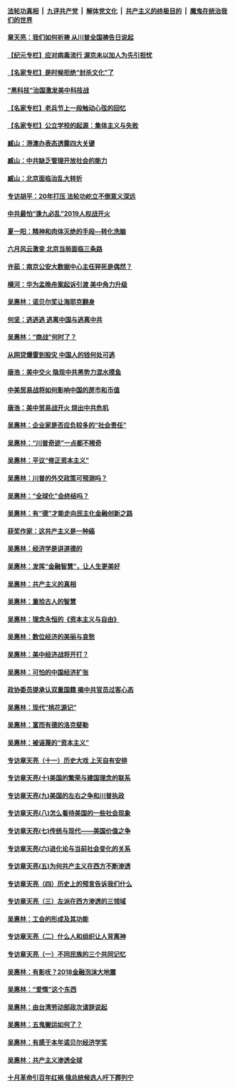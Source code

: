 

####  [法轮功真相](../../../../basic/blob/master/README.md?t=05090601) &nbsp;|&nbsp; [九评共产党](../../../../9ping.md/blob/master/README.md?t=05090601) &nbsp;|&nbsp; [解体党文化](../../../../jtdwh.md/blob/master/README.md?t=05090601)  &nbsp;|&nbsp; [共产主义的终极目的](../../../../gczydzjmd.md/blob/master/README.md?t=05090601) &nbsp;|&nbsp; [魔鬼在统治我们的世界](../../../../mgztzwmdsj.md/blob/master/README.md?t=05090601) 

#### [章天亮：我们如何祈祷 从川普全国祷告日说起](../pages/nsc423/n11944627.md?t=05090601) 

#### [【纪元专栏】应对病毒流行 渥京未以加人为先引担忧](../pages/nsc423/n11875714.md?t=05090601) 

#### [【名家专栏】是时候拒绝“封杀文化”了](../pages/nsc423/n11814093.md?t=05090601) 

#### [“黑科技”治国激发美中科技战](../pages/nsc423/n11638056.md?t=05090601) 

#### [【名家专栏】老兵节上一段触动心弦的回忆](../pages/nsc423/n11646016.md?t=05090601) 

#### [【名家专栏】公立学校的起源：集体主义与失败](../pages/nsc423/n11601833.md?t=05090601) 

#### [臧山：港澳办表态透露四大关键](../pages/nsc423/n11421628.md?t=05090601) 

#### [臧山：中共缺乏管理开放社会的能力](../pages/nsc423/n11407457.md?t=05090601) 

#### [臧山：北京面临治乱大转折](../pages/nsc423/n11406895.md?t=05090601) 

#### [专访胡平：20年打压 法轮功屹立不倒意义深远](../pages/nsc423/n11398800.md?t=05090601) 

#### [中共最怕“逢九必乱”2019人权战开火](../pages/nsc423/n11385248.md?t=05090601) 

#### [夏一阳：精神和肉体灭绝的手段—转化洗脑](../pages/nsc423/n11368250.md?t=05090601) 

#### [六月风云激变 北京当局面临三条路](../pages/nsc423/n11313668.md?t=05090601) 

#### [许茹：南京公安大数据中心主任猝死是偶然？](../pages/nsc423/n11064744.md?t=05090601) 

#### [横河：华为孟晚舟案起诉引渡 美中角力升级](../pages/nsc423/n11027230.md?t=05090601) 

#### [吴惠林：诺贝尔奖让海耶克翻身](../pages/nsc423/n10890049.md?t=05090601) 

#### [何坚：逃逃逃 逃离中国与逃离中共](../pages/nsc423/n10592891.md?t=05090601) 

#### [吴惠林：“商战”何时了？](../pages/nsc423/n10573558.md?t=05090601) 

#### [从网贷爆雷到股灾 中国人的钱何处可逃](../pages/nsc423/n10572800.md?t=05090601) 

#### [唐浩：美中交火 隐现中共黑势力混水摸鱼](../pages/nsc423/n10544040.md?t=05090601) 

#### [中美贸易战将如何影响中国的房市和币值](../pages/nsc423/n10543697.md?t=05090601) 

#### [唐浩：美中贸易战开火 烧出中共危机](../pages/nsc423/n10540126.md?t=05090601) 

#### [吴惠林：企业家是否应负较多的“社会责任”](../pages/nsc423/n10535022.md?t=05090601) 

#### [吴惠林：“川普奇迹”一点都不稀奇](../pages/nsc423/n10512808.md?t=05090601) 

#### [吴惠林：平议“修正资本主义”](../pages/nsc423/n10495724.md?t=05090601) 

#### [吴惠林：川普的外交政策可预测吗？](../pages/nsc423/n10462387.md?t=05090601) 

#### [吴惠林：“全球化”会终结吗？](../pages/nsc423/n10452838.md?t=05090601) 

#### [吴惠林：有“德”才能走向民主化金融创新之路](../pages/nsc423/n10432292.md?t=05090601) 

#### [获奖作家：这共产主义是一种癌](../pages/nsc423/n10431541.md?t=05090601) 

#### [吴惠林：经济学是讲道德的](../pages/nsc423/n10398014.md?t=05090601) 

#### [吴惠林：发挥“金融智慧”，让人生更美好](../pages/nsc423/n10375019.md?t=05090601) 

#### [吴惠林：共产主义的真相](../pages/nsc423/n10351394.md?t=05090601) 

#### [吴惠林：重拾古人的智慧](../pages/nsc423/n10337691.md?t=05090601) 

#### [吴惠林：理念永恒的《资本主义与自由》](../pages/nsc423/n10316274.md?t=05090601) 

#### [吴惠林：数位经济的美丽与哀愁](../pages/nsc423/n10292946.md?t=05090601) 

#### [吴惠林：美中经济战将开打？](../pages/nsc423/n10258825.md?t=05090601) 

#### [吴惠林：可怕的中国经济扩张](../pages/nsc423/n10219147.md?t=05090601) 

#### [政协委员提承认双重国籍 揭中共官员过客心态](../pages/nsc423/n10208809.md?t=05090601) 

#### [吴惠林：现代“桃花源记”](../pages/nsc423/n10185234.md?t=05090601) 

#### [吴惠林：富而有德的洛克斐勒](../pages/nsc423/n10142264.md?t=05090601) 

#### [吴惠林：被诬蔑的“资本主义”](../pages/nsc423/n10124816.md?t=05090601) 

#### [专访章天亮（十一）历史大戏 上天自有安排](../pages/nsc423/n10094905.md?t=05090601) 

#### [专访章天亮(十)美国的繁荣与建国理念的联系](../pages/nsc423/n10094899.md?t=05090601) 

#### [专访章天亮(九)美国的左右之争和川普执政](../pages/nsc423/n10094889.md?t=05090601) 

#### [专访章天亮(八)怎么看待美国的一些社会现象](../pages/nsc423/n10094857.md?t=05090601) 

#### [专访章天亮(七)传统与现代——美国价值之争](../pages/nsc423/n10093140.md?t=05090601) 

#### [专访章天亮(六)进化论与当前社会变化的关系](../pages/nsc423/n10092036.md?t=05090601) 

#### [专访章天亮(五)为何共产主义在西方不断渗透](../pages/nsc423/n10083620.md?t=05090601) 

#### [专访章天亮（四）历史上的预言告诉我们什么](../pages/nsc423/n10083606.md?t=05090601) 

#### [专访章天亮（三）左派在西方渗透的三领域](../pages/nsc423/n10081115.md?t=05090601) 

#### [吴惠林：工会的形成及其功能](../pages/nsc423/n10080633.md?t=05090601) 

#### [专访章天亮（二）什么人和组织让人背离神](../pages/nsc423/n10076637.md?t=05090601) 

#### [专访章天亮（一）不同民族的三个共同记忆](../pages/nsc423/n10074188.md?t=05090601) 

#### [吴惠林：有影呒？2018金融泡沫大地震](../pages/nsc423/n10040534.md?t=05090601) 

#### [吴惠林：“爱情”这个东西](../pages/nsc423/n10019423.md?t=05090601) 

#### [吴惠林：由台湾劳动部政次请辞说起](../pages/nsc423/n9979679.md?t=05090601) 

#### [吴惠林：五鬼搬运如何了？](../pages/nsc423/n9925338.md?t=05090601) 

#### [吴惠林：有感于本年诺贝尔经济学奖](../pages/nsc423/n9871883.md?t=05090601) 

#### [吴惠林：共产主义渗透全球](../pages/nsc423/n9812748.md?t=05090601) 

#### [十月革命引百年红祸 俄总统候选人吁下葬列宁](../pages/nsc423/n9810182.md?t=05090601) 

